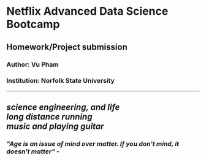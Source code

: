 # Netflix Advanced Data Science Bootcamp 
## Homework/Project submission
### Author: Vu Pham
### Institution: Norfolk State University
---
*science engineering, and life*  
*long distance running*  
*music and playing guitar*  
---
### *"Age is an issue of mind over matter. If you don't mind, it doesn't matter" -*
